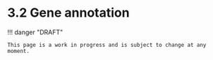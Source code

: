 # 3.2 Gene annotation

!!! danger "DRAFT"

    This page is a work in progress and is subject to change at any moment.
